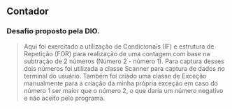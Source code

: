 ## Contador

### Desafio proposto pela DIO.

> Aqui foi exercitado a utilização de Condicionais (IF) e estrutura de Repetição (FOR) para realização de uma contagem com base na subtração de 2 números (Número 2 - número 1).
> Para captura desses dois números foi utilizada a classe Scanner para captura de dados no terminal do usuário.
> Também foi criado uma classe de Exceção manualmente para a criação da minha própria exceção em caso do número 1 ser maior que o número 2, o que daria um número negativo e não aceito pelo programa.
